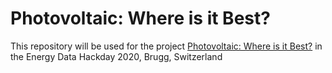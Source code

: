 # Photovoltaic: Where is it Best?
This repository will be used for the project [Photovoltaic: Where is it Best?](http://hack.opendata.ch/project/506) in the Energy Data Hackday 2020, Brugg, Switzerland
